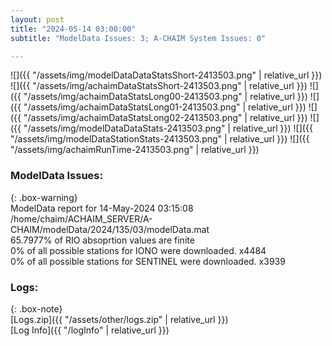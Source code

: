 ```yaml
---
layout: post
title: "2024-05-14 03:00:00"
subtitle: "ModelData Issues: 3; A-CHAIM System Issues: 0"

---
```


![]({{ "/assets/img/modelDataDataStatsShort-2413503.png" | relative_url }})
![]({{ "/assets/img/achaimDataStatsShort-2413503.png" | relative_url }})
![]({{ "/assets/img/achaimDataStatsLong00-2413503.png" | relative_url }})
![]({{ "/assets/img/achaimDataStatsLong01-2413503.png" | relative_url }})
![]({{ "/assets/img/achaimDataStatsLong02-2413503.png" | relative_url }})
![]({{ "/assets/img/modelDataDataStats-2413503.png" | relative_url }})
![]({{ "/assets/img/modelDataStationStats-2413503.png" | relative_url }})
![]({{ "/assets/img/achaimRunTime-2413503.png" | relative_url }})


### ModelData Issues:  
  
{: .box-warning}  
 ModelData report for 14-May-2024 03:15:08   
 /home/chaim/ACHAIM_SERVER/A-CHAIM/modelData/2024/135/03/modelData.mat   
 65.7977% of RIO absoprtion values are finite   
 0% of all possible stations for IONO were downloaded. x4484   
 0% of all possible stations for SENTINEL were downloaded. x3939   
  


### Logs:  
  
{: .box-note}  
[Logs.zip]({{ "/assets/other/logs.zip" | relative_url }})  
[Log Info]({{ "/logInfo" | relative_url }})  
